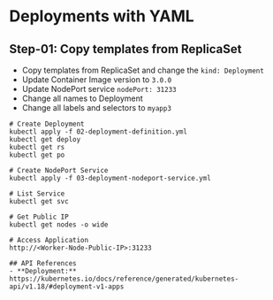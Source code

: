 # Deployments with YAML

## Step-01: Copy templates from ReplicaSet
- Copy templates from ReplicaSet and change the `kind: Deployment` 
- Update Container Image version to `3.0.0`
- Update NodePort service `nodePort: 31233`
- Change all names to Deployment
- Change all labels and selectors to `myapp3`

```
# Create Deployment
kubectl apply -f 02-deployment-definition.yml
kubectl get deploy
kubectl get rs
kubectl get po

# Create NodePort Service
kubectl apply -f 03-deployment-nodeport-service.yml

# List Service
kubectl get svc

# Get Public IP
kubectl get nodes -o wide

# Access Application
http://<Worker-Node-Public-IP>:31233

## API References
- **Deployment:** https://kubernetes.io/docs/reference/generated/kubernetes-api/v1.18/#deployment-v1-apps
